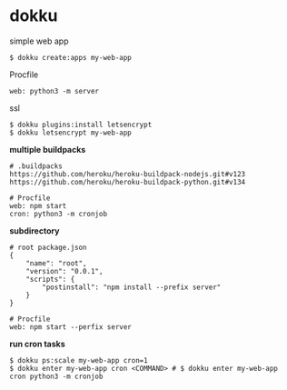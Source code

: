 # dokku

simple web app

```
$ dokku create:apps my-web-app
```

Procfile

```
web: python3 -m server
```

ssl

```
$ dokku plugins:install letsencrypt
$ dokku letsencrypt my-web-app
```

**multiple buildpacks**

```
# .buildpacks
https://github.com/heroku/heroku-buildpack-nodejs.git#v123
https://github.com/heroku/heroku-buildpack-python.git#v134
```

```
# Procfile
web: npm start
cron: python3 -m cronjob
```

**subdirectory**

```
# root package.json
{
    "name": "root",
    "version": "0.0.1",
    "scripts": {
        "postinstall": "npm install --prefix server"
    }
}
```

```
# Procfile
web: npm start --perfix server
```

**run cron tasks**

```
$ dokku ps:scale my-web-app cron=1
$ dokku enter my-web-app cron <COMMAND> # $ dokku enter my-web-app cron python3 -m cronjob
```




